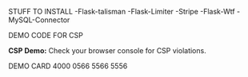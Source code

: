 STUFF TO INSTALL
-Flask-talisman
-Flask-Limiter
-Stripe
-Flask-Wtf
-MySQL-Connector


DEMO CODE FOR CSP
<!-- CSP Demo Section -->
<div class="alert alert-info">
  <strong>CSP Demo:</strong> Check your browser console for CSP violations.
</div>

<!-- 1. Inline script (should be blocked unless 'unsafe-inline' is in script-src) -->
<script>
  console.log("🛑 This inline script should be blocked by CSP.");
</script>

<!-- 2. External script from untrusted source (should be blocked) -->
<script src="https://evil.com/malicious.js"></script>

<!-- 3. Allowed script from CDN (should be allowed by your CSP) -->
<script src="https://cdn.jsdelivr.net/npm/bootstrap@5.3.3/dist/js/bootstrap.bundle.min.js"></script>

DEMO CARD 4000 0566 5566 5556
